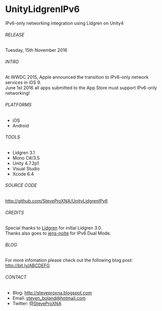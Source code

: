 # UnityLidgrenIPv6
IPv6-only networking integration using Lidgren on Unity4

###### RELEASE
Tuesday, 15th November 2016

###### INTRO
At WWDC 2015, Apple announced the transition to IPv6-only network services in iOS 9.
<br />
June 1st 2016 all apps submitted to the App Store must support IPv6-only networking!

###### PLATFORMS
- iOS
- Android

###### TOOLS
- Lidgren 3.1
- Mono C#/3.5
- Unity 4.7.2p1
- Visual Studio
- Xcode 6.4

###### SOURCE CODE
http://github.com/SteveProXNA/UnityLidgrenIPv6

###### CREDITS
Special thanks to [Lidgren](https://github.com/lidgren/lidgren-network-gen3) for initial Lidgren 3.0.
<br />
Thanks also goes to [jens-nolte](https://github.com/jens-nolte) for IPv6 Dual Mode.

###### BLOG
For more infomation please check out the following blog post: http://bit.ly/ABCDEFG

###### CONTACT
- Blog:		http://steveproxna.blogspot.com
- Email:	steven_boland@hotmail.com
- Twitter:	[@SteveProXNA](http://twitter.com/SteveProXNA)